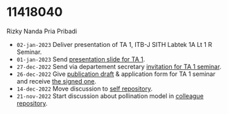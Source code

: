 # 11418040
Rizky Nanda Pria Pribadi

+ `02-jan-2023` Deliver presentation of TA 1, ITB-J SITH Labtek 1A Lt 1 R Seminar.
+ `01-jan-2023` Send [presentation slide for TA 1](https://osf.io/htkj9).
+ `27-dec-2022` Send via departement secretary [invitation for TA 1 seminar](https://osf.io/ckr2p).
+ `26-dec-2022` Give [publication draft](https://osf.io/cu369) & application form for TA 1 seminar and receive [the signed one](https://osf.io/fy479).
+ `14-dec-2022` Move discussion to [self repository](https://github.com/Ryznp2/Pemodelan-Matematis-Penyerbukan-Tomat/issues/2).
+ `21-nov-2022` Start discussion about pollination model in [colleague repository](https://github.com/sitiaklimanurf/Penelitian-Tugas-Akhir-/issues/1).
